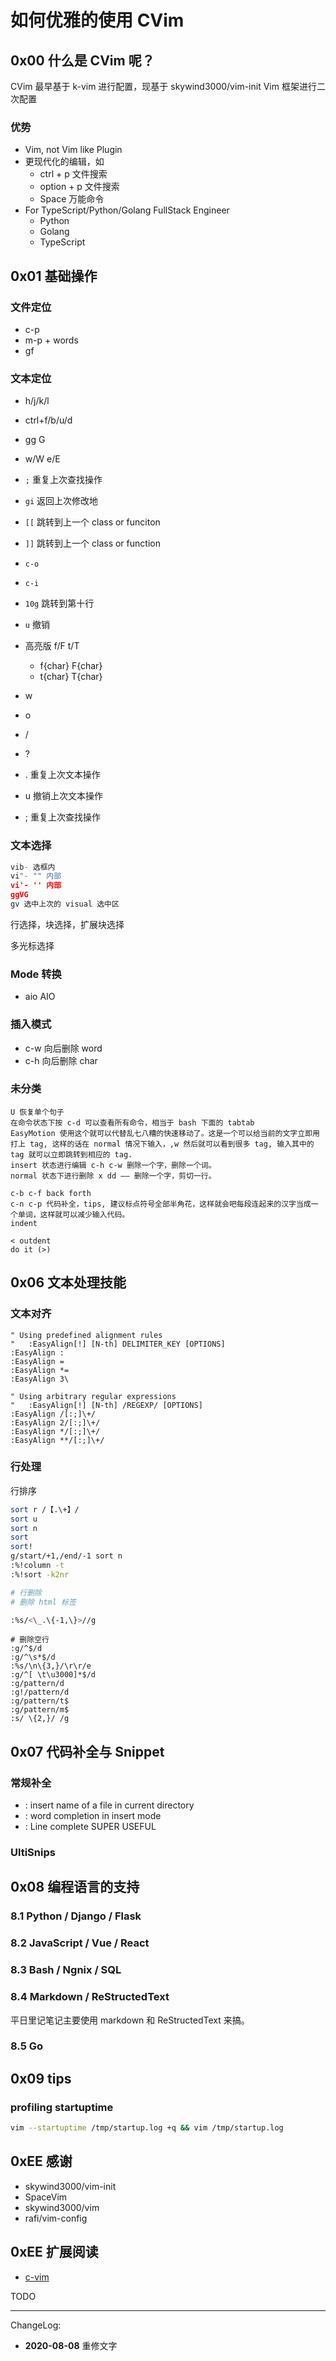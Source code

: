 # 如何优雅的使用 CVim

## 0x00 什么是 CVim 呢？

CVim 最早基于 k-vim 进行配置，现基于 skywind3000/vim-init Vim 框架进行二次配置

### 优势

- Vim, not Vim like Plugin
- 更现代化的编辑，如
  - ctrl + p 文件搜索
  - option + p 文件搜索
  - Space 万能命令
- For TypeScript/Python/Golang FullStack Engineer
  - Python
  - Golang
  - TypeScript

## 0x01 基础操作

### 文件定位

- c-p
- m-p + words
- gf

### 文本定位

- h/j/k/l
- ctrl+f/b/u/d
- gg G
- w/W e/E
- `;`   重复上次查找操作
- `gi`  返回上次修改地
- `[[`  跳转到上一个 class or funciton
- `]]`  跳转到上一个 class or function
- `c-o`
- `c-i`
- `10g` 跳转到第十行
- `u`   撤销

- 高亮版 f/F t/T
  - f{char} F{char}
  - t{char} T{char}
- <Leader><Leader>w
- <Leader><Leader>o
- /
- ?

- . 重复上次文本操作
- u 撤销上次文本操作
- ; 重复上次查找操作

### 文本选择

```python
vib- 选框内
vi"- "" 内部
vi'- '' 内部
ggVG
gv 选中上次的 visual 选中区
```

行选择，块选择，扩展块选择

多光标选择

### Mode 转换

- aio AIO

### 插入模式

- c-w 向后删除 word
- c-h 向后删除 char

### 未分类

```
U 恢复单个句子
在命令状态下按 c-d 可以查看所有命令，相当于 bash 下面的 tabtab
EasyMotion 使用这个就可以代替乱七八糟的快速移动了。这是一个可以给当前的文字立即用打上 tag, 这样的话在 normal 情况下输入，,w 然后就可以看到很多 tag, 输入其中的 tag 就可以立即跳转到相应的 tag.
insert 状态进行编辑 c-h c-w 删除一个字，删除一个词。
normal 状态下进行删除 x dd —— 删除一个字，剪切一行。

c-b c-f back forth
c-n c-p 代码补全，tips, 建议标点符号全部半角花，这样就会吧每段连起来的汉字当成一个单词，这样就可以减少输入代码。
indent

< outdent
do it (>)
```

## 0x06 文本处理技能

### 文本对齐

```viml
" Using predefined alignment rules
"   :EasyAlign[!] [N-th] DELIMITER_KEY [OPTIONS]
:EasyAlign :
:EasyAlign =
:EasyAlign *=
:EasyAlign 3\

" Using arbitrary regular expressions
"   :EasyAlign[!] [N-th] /REGEXP/ [OPTIONS]
:EasyAlign /[:;]\+/
:EasyAlign 2/[:;]\+/
:EasyAlign */[:;]\+/
:EasyAlign **/[:;]\+/
```

### 行处理

行排序

```bash
sort r /【.\+】/
sort u
sort n
sort
sort!
g/start/+1,/end/-1 sort n
:%!column -t
:%!sort -k2nr
```

```bash
# 行删除
# 删除 html 标签

:%s/<\_.\{-1,\}>//g
```

```
# 删除空行
:g/^$/d
:g/^\s*$/d
:%s/\n\{3,}/\r\r/e
:g/^[ \t\u3000]*$/d
:g/pattern/d
:g!/pattern/d
:g/pattern/t$
:g/pattern/m$
:s/ \{2,}/ /g
```

## 0x07 代码补全与 Snippet

### 常规补全

- <C-X><C-F> : insert name of a file in current directory
- <C-N><C-P> : word completion in insert mode
- <C-X><C-L> : Line complete SUPER USEFUL

### UltiSnips

## 0x08 编程语言的支持

### 8.1 Python / Django / Flask

### 8.2 JavaScript / Vue / React

### 8.3 Bash / Ngnix / SQL

### 8.4 Markdown / ReStructedText

平日里记笔记主要使用 markdown 和 ReStructedText 来搞。

### 8.5 Go

## 0x09 tips

### profiling startuptime

```bash
vim --startuptime /tmp/startup.log +q && vim /tmp/startup.log
```

## 0xEE 感谢

- skywind3000/vim-init
- SpaceVim
- skywind3000/vim
- rafi/vim-config

## 0xEE 扩展阅读

- [c-vim](https://github.com/twocucao/c-vim)

TODO

---

ChangeLog:

- **2020-08-08** 重修文字
